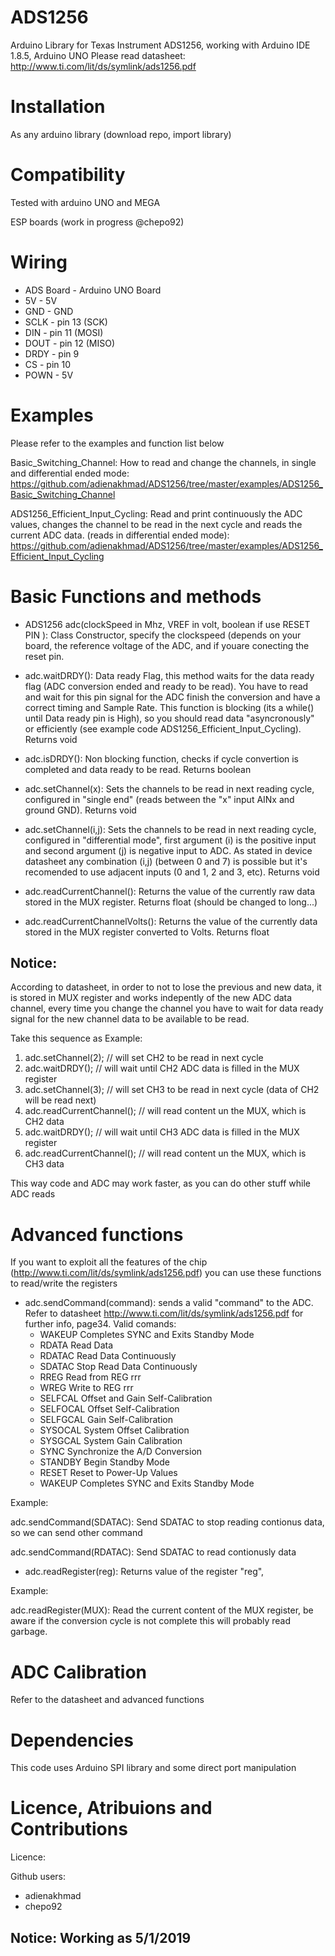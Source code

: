 # ADS1256
Arduino Library for Texas Instrument ADS1256, working with Arduino IDE 1.8.5, Arduino UNO 
Please read datasheet: 
http://www.ti.com/lit/ds/symlink/ads1256.pdf

# Installation
As any arduino library (download repo, import library)

# Compatibility 
Tested with arduino UNO and MEGA

ESP boards (work in progress @chepo92) 

# Wiring
* ADS Board   -     Arduino UNO Board
* 5V          -     5V
* GND         -     GND
* SCLK        -     pin 13 (SCK)
* DIN         -     pin 11 (MOSI)
* DOUT        -     pin 12 (MISO)
* DRDY        -     pin 9
* CS          -     pin 10
* POWN       -      5V

# Examples

Please refer to the examples and function list below

Basic_Switching_Channel: How to read and change the channels, in single and differential ended mode: 
https://github.com/adienakhmad/ADS1256/tree/master/examples/ADS1256_Basic_Switching_Channel

ADS1256_Efficient_Input_Cycling: Read and print continuously the ADC values, changes the channel to be read in the next cycle and reads the current ADC data. (reads in differential ended mode): 
https://github.com/adienakhmad/ADS1256/tree/master/examples/ADS1256_Efficient_Input_Cycling

# Basic Functions and methods

* ADS1256 adc(clockSpeed in Mhz, VREF in volt, boolean if use RESET PIN ): Class Constructor, specify the clockspeed (depends on your board, the reference voltage of the ADC, and if youare conecting the reset pin. 

* adc.waitDRDY(): Data ready Flag, this method waits for the data ready flag (ADC conversion ended and ready to be read). You have to read and wait for this pin signal for the ADC finish the conversion and have a correct timing and Sample Rate. This function is blocking (its a while() until Data ready pin is High), so you should read data "asyncronously" or efficiently (see example code ADS1256_Efficient_Input_Cycling). Returns void

* adc.isDRDY(): Non blocking function, checks if cycle convertion is completed and data ready to be read. Returns boolean

* adc.setChannel(x): Sets the channels to be read in next reading cycle, configured in "single end" (reads between the "x" input AINx and ground GND). Returns void
  
* adc.setChannel(i,j): Sets the channels to be read in next reading cycle, configured in "differential mode", first argument (i) is the positive input and second argument (j) is negative input to ADC. As stated in device datasheet any combination (i,j) (between 0 and 7) is possible but it's recomended to use adjacent inputs (0 and 1, 2 and 3, etc). Returns void

* adc.readCurrentChannel(): Returns the value of the currently raw data stored in the MUX register. Returns float (should be changed to long...) 

* adc.readCurrentChannelVolts(): Returns the value of the currently data stored in the MUX register converted to Volts. Returns float


## Notice: 
According to datasheet, in order to not to lose the previous and new data, it is stored in MUX register and works indepently of the new ADC data channel, every time you change the channel you have to wait for data ready signal for the new channel data to be available to be read. 

Take this sequence as Example: 

1. adc.setChannel(2); // will set CH2 to be read in next cycle
2. adc.waitDRDY(); // will wait until CH2 ADC data is filled in the MUX register
3. adc.setChannel(3); // will set CH3 to be read in next cycle (data of CH2 will be read next)
4. adc.readCurrentChannel(); // will read content un the MUX, which is CH2 data 
5. adc.waitDRDY(); // will wait until CH3 ADC data is filled in the MUX register
6. adc.readCurrentChannel(); // will read content un the MUX, which is CH3 data

This way code and ADC may work faster, as you can do other stuff while ADC reads

# Advanced functions

If you want to exploit all the features of the chip (http://www.ti.com/lit/ds/symlink/ads1256.pdf) you can use these functions to read/write the registers 

* adc.sendCommand(command): sends a valid "command" to the ADC. Refer to datasheet http://www.ti.com/lit/ds/symlink/ads1256.pdf for further info, page34. Valid comands: 
  * WAKEUP Completes SYNC and Exits Standby Mode
  * RDATA Read Data
  * RDATAC Read Data Continuously
  * SDATAC Stop Read Data Continuously
  * RREG Read from REG rrr
  * WREG Write to REG rrr
  * SELFCAL Offset and Gain Self-Calibration
  * SELFOCAL Offset Self-Calibration
  * SELFGCAL Gain Self-Calibration
  * SYSOCAL System Offset Calibration
  * SYSGCAL System Gain Calibration
  * SYNC Synchronize the A/D Conversion
  * STANDBY Begin Standby Mode
  * RESET Reset to Power-Up Values
  * WAKEUP Completes SYNC and Exits Standby Mode

Example: 

adc.sendCommand(SDATAC): Send SDATAC to stop reading contionus data, so we can send other command

adc.sendCommand(RDATAC): Send SDATAC to read contionusly data



* adc.readRegister(reg): Returns value of the register "reg", 

Example: 

adc.readRegister(MUX): Read the current content of the MUX register, be aware if the conversion cycle is not complete this will probably read garbage. 


# ADC Calibration 
Refer to the datasheet and advanced functions

# Dependencies

This code uses Arduino SPI library and some direct port manipulation

# Licence, Atribuions and Contributions
Licence:

Github users:
* adienakhmad
* chepo92


## Notice: Working as 5/1/2019

